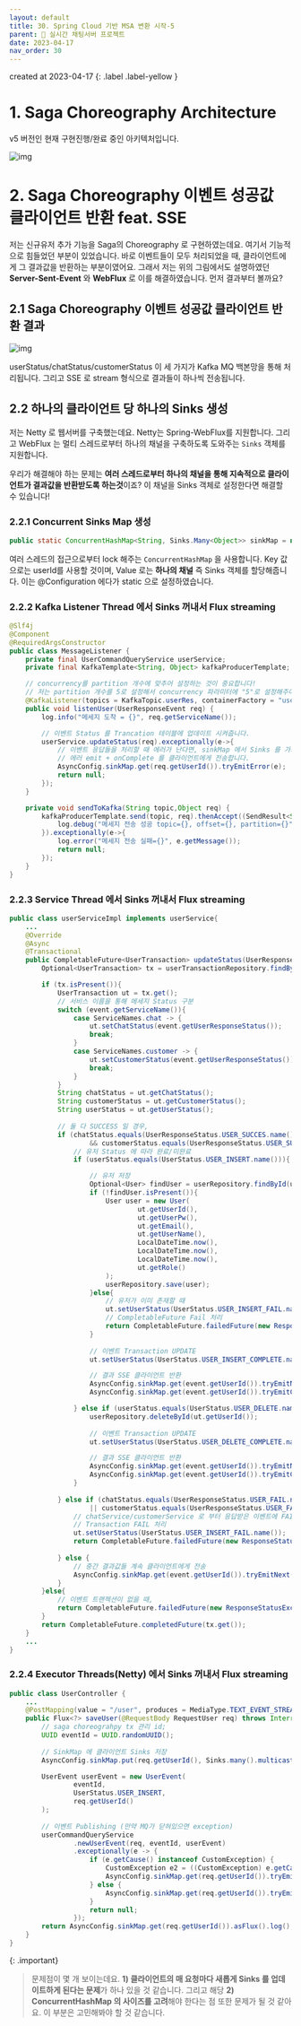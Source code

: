 ```yaml
---
layout: default
title: 30. Spring Cloud 기반 MSA 변환 시작-5
parent: 📌 실시간 채팅서버 프로젝트
date: 2023-04-17
nav_order: 30
---
```

created at 2023-04-17
{: .label .label-yellow }
# 1. Saga Choreography Architecture

v5 버전인 현재 구현진행/완료 중인 아키텍처입니다.

![img](../../../assets/img/msa/12.svg)


# 2. Saga Choreography 이벤트 성공값 클라이언트 반환 feat. SSE

저는 신규유저 추가 기능을 Saga의 Choreography 로 구현하였는데요. 여기서 기능적으로 힘들었던 부분이 있었습니다. 바로 이벤트들이 모두 처리되었을 때, 클라이언트에게 그 결과값을 반환하는 부분이였어요. 그래서 저는 위의 그림에서도 설명하였던 **Server-Sent-Event** 와 **WebFlux** 로 이를 해결하였습니다. 먼저 결과부터 볼까요?

## 2.1 Saga Choreography 이벤트 성공값 클라이언트 반환 결과
![img](../../../assets/img/msa/13.png)

userStatus/chatStatus/customerStatus 이 세 가지가 Kafka MQ 백본망을 통해 처리됩니다. 그리고 SSE 로 stream 형식으로 결과들이 하나씩 전송됩니다.

## 2.2 하나의 클라이언트 당 하나의 Sinks 생성

저는 Netty 로 웹서버를 구축했는데요. Netty는 Spring-WebFlux를 지원합니다. 그리고 WebFlux 는 멀티 스레드로부터 하나의 채널을 구축하도록 도와주는 `Sinks` 객체를 지원합니다. 

우리가 해결해야 하는 문제는 **여러 스레드로부터 하나의 채널을 통해 지속적으로 클라이언트가 결과값을 반환받도록 하는것**이죠? 이 채널을 Sinks 객체로 설정한다면 해결할 수 있습니다!

### 2.2.1 Concurrent Sinks Map 생성

```java
public static ConcurrentHashMap<String, Sinks.Many<Object>> sinkMap = new ConcurrentHashMap<>();
```


여러 스레드의 접근으로부터 lock 해주는 `ConcurrentHashMap` 을 사용합니다. Key 값으로는 userId를 사용할 것이며, Value 로는 **하나의 채널** 즉 Sinks 객체를 할당해줍니다. 이는 @Configuration 에다가 static 으로 설정하였습니다.

### 2.2.2 **Kafka Listener Thread** 에서 Sinks 꺼내서 Flux streaming

```java
@Slf4j
@Component
@RequiredArgsConstructor
public class MessageListener {
    private final UserCommandQueryService userService;
    private final KafkaTemplate<String, Object> kafkaProducerTemplate;

    // concurrency를 partition 개수에 맞추어 설정하는 것이 중요합니다!
    // 저는 partition 개수를 5로 설정해서 concurrency 파라미터에 "5"로 설정해주어야 합니다.
    @KafkaListener(topics = KafkaTopic.userRes, containerFactory = "userKafkaListenerContainerFactory", concurrency = KafkaTopicPartition.userRes)
    public void listenUser(UserResponseEvent req) {
        log.info("메세지 도착 = {}", req.getServiceName());

        // 이벤트 Status 를 Trancation 테이블에 업데이트 시켜줍니다.
        userService.updateStatus(req).exceptionally(e->{
            // 이벤트 응답들을 처리할 때 에러가 난다면, sinkMap 에서 Sinks 를 가져와서 tryEmitError()를 통해
            // 에러 emit + onComplete 를 클라이언트에게 전송합니다.
            AsyncConfig.sinkMap.get(req.getUserId()).tryEmitError(e);
            return null;
        });
    }

    private void sendToKafka(String topic,Object req) {
        kafkaProducerTemplate.send(topic, req).thenAccept((SendResult<String, Object> result)->{
            log.debug("메세지 전송 성공 topic={}, offset={}, partition={}",topic, result.getRecordMetadata().offset(), result.getRecordMetadata().partition());
        }).exceptionally(e->{
            log.error("메세지 전송 실패={}", e.getMessage());
            return null;
        });
    }
}
```

### 2.2.3 **Service Thread** 에서 Sinks 꺼내서 Flux streaming

```java
public class userServiceImpl implements userService{
    ...
    @Override
    @Async
    @Transactional
    public CompletableFuture<UserTransaction> updateStatus(UserResponseEvent event) {
        Optional<UserTransaction> tx = userTransactionRepository.findByEventId(event.getEventId());

        if (tx.isPresent()){
            UserTransaction ut = tx.get();
            // 서비스 이름을 통해 메세지 Status 구분
            switch (event.getServiceName()){
                case ServiceNames.chat -> {
                    ut.setChatStatus(event.getUserResponseStatus());
                    break;
                }
                case ServiceNames.customer -> {
                    ut.setCustomerStatus(event.getUserResponseStatus());
                    break;
                }
            }
            String chatStatus = ut.getChatStatus();
            String customerStatus = ut.getCustomerStatus();
            String userStatus = ut.getUserStatus();
            
            // 둘 다 SUCCESS 일 경우,
            if (chatStatus.equals(UserResponseStatus.USER_SUCCES.name())
                    && customerStatus.equals(UserResponseStatus.USER_SUCCES.name())){
                // 유저 Status 에 따라 완료/미완료
                if (userStatus.equals(UserStatus.USER_INSERT.name())){

                    // 유저 저장
                    Optional<User> findUser = userRepository.findById(ut.getUserId());
                    if (!findUser.isPresent()){
                        User user = new User(
                                ut.getUserId(),
                                ut.getUserPw(),
                                ut.getEmail(),
                                ut.getUserName(),
                                LocalDateTime.now(),
                                LocalDateTime.now(),
                                LocalDateTime.now(),
                                ut.getRole()
                        );
                        userRepository.save(user);
                    }else{
                        // 유저가 이미 존재할 때
                        ut.setUserStatus(UserStatus.USER_INSERT_FAIL.name());
                        // CompletableFuture Fail 처리
                        return CompletableFuture.failedFuture(new ResponseStatusException(HttpStatus.CONFLICT, "동일한 사용자가 존재합니다"));
                    }
                    
                    // 이벤트 Transaction UPDATE
                    ut.setUserStatus(UserStatus.USER_INSERT_COMPLETE.name());

                    // 결과 SSE 클라이언트 반환
                    AsyncConfig.sinkMap.get(event.getUserId()).tryEmitNext(ut);
                    AsyncConfig.sinkMap.get(event.getUserId()).tryEmitComplete();

                } else if (userStatus.equals(UserStatus.USER_DELETE.name())) {
                    userRepository.deleteById(ut.getUserId());
                    
                    // 이벤트 Transaction UPDATE
                    ut.setUserStatus(UserStatus.USER_DELETE_COMPLETE.name());

                    // 결과 SSE 클라이언트 반환
                    AsyncConfig.sinkMap.get(event.getUserId()).tryEmitNext(ut);
                    AsyncConfig.sinkMap.get(event.getUserId()).tryEmitComplete();
                }
                
            } else if (chatStatus.equals(UserResponseStatus.USER_FAIL.name())
                    || customerStatus.equals(UserResponseStatus.USER_FAIL.name())) {
                // chatService/customerService 로 부터 응답받은 이벤트에 FAIL 이 있을 경우
                // Transaction FAIL 처리
                ut.setUserStatus(UserStatus.USER_INSERT_FAIL.name());
                return CompletableFuture.failedFuture(new ResponseStatusException(HttpStatus.CONFLICT, "동일한 사용자가 존재합니다"));
                
            } else {
                // 중간 결과값들 계속 클라이언트에게 전송
                AsyncConfig.sinkMap.get(event.getUserId()).tryEmitNext(ut);
            }
        }else{
            // 이벤트 트랜젝션이 없을 때, 
            return CompletableFuture.failedFuture(new ResponseStatusException(HttpStatus.INTERNAL_SERVER_ERROR, "없는 트랜젝션 입니다"));
        }
        return CompletableFuture.completedFuture(tx.get());
    }
    ...
}
```

### 2.2.4 **Executor Threads(Netty)** 에서 Sinks 꺼내서 Flux streaming

```java
public class UserController {
    ...
    @PostMapping(value = "/user", produces = MediaType.TEXT_EVENT_STREAM_VALUE)
    public Flux<?> saveUser(@RequestBody RequestUser req) throws InterruptedException {
        // saga choreograhpy tx 관리 id;
        UUID eventId = UUID.randomUUID();
        
        // SinkMap 에 클라이언트 Sinks 저장
        AsyncConfig.sinkMap.put(req.getUserId(), Sinks.many().multicast().onBackpressureBuffer());

        UserEvent userEvent = new UserEvent(
                eventId,
                UserStatus.USER_INSERT,
                req.getUserId()
        );
        
        // 이벤트 Publishing (만약 MQ가 닫혀있으면 exception)
        userCommandQueryService
                .newUserEvent(req, eventId, userEvent)
                .exceptionally(e -> {
                    if (e.getCause() instanceof CustomException) {
                        CustomException e2 = ((CustomException) e.getCause());
                        AsyncConfig.sinkMap.get(req.getUserId()).tryEmitError(new ResponseStatusException(e2.getErrorCode().getHttpStatus(), e2.getErrorCode().getDetail()));
                    } else {
                        AsyncConfig.sinkMap.get(req.getUserId()).tryEmitError(new ResponseStatusException(HttpStatus.INTERNAL_SERVER_ERROR, e.getMessage()));
                    }
                    return null;
                });
        return AsyncConfig.sinkMap.get(req.getUserId()).asFlux().log();
    }
}
```

{: .important}
> 문제점이 몇 개 보이는데요. **1) 클라이언트의 매 요청마다 새롭게 Sinks 를 업데이트하게 된다는 문제**가 하나 있을 것 같습니다. 그리고 해당 **2) ConcurrentHashMap 의 사이즈를 고려**해야 한다는 점 또한 문제가 될 것 같아요. 이 부분은 고민해봐야 할 것 같습니다.

